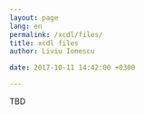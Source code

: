 ```yaml
---
layout: page
lang: en
permalink: /xcdl/files/
title: xcdl files
author: Liviu Ionescu

date: 2017-10-11 14:42:00 +0300

---
```


TBD
